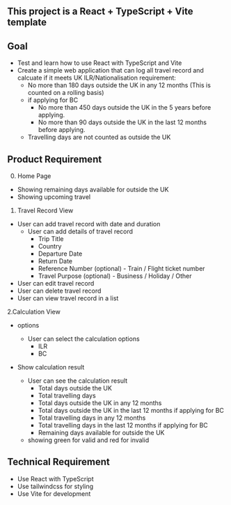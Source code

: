 ## This project is a React + TypeScript + Vite template

## Goal
- Test and learn how to use React with TypeScript and Vite
- Create a simple web application that can log all travel record and calcuate if it meets UK ILR/Nationalisation requirement:
  - No more than 180 days outside the UK in any 12 months (This is counted on a rolling basis)
  - if applying for BC
    -  No more than 450 days outside the UK in the 5 years before applying.
    - No more than 90 days outside the UK in the last 12 months before applying.
  - Travelling days are not counted as outside the UK

## Product Requirement

0. Home Page
- Showing remaining days available for outside the UK
- Showing upcoming travel

1. Travel Record View
- User can add travel record with date and duration
  - User can add details of travel record
    - Trip Title
    - Country
    - Departure Date
    - Return Date
    - Reference Number (optional) - Train / Flight ticket number
    - Travel Purpose (optional) - Business / Holiday / Other
- User can edit travel record
- User can delete travel record
- User can view travel record in a list

2.Calculation View
- options
  - User can select the calculation options
    - ILR
    - BC

- Show calculation result
  - User can see the calculation result
    - Total days outside the UK
    - Total travelling days
    - Total days outside the UK in any 12 months
    - Total days outside the UK in the last 12 months if applying for BC
    - Total travelling days in any 12 months
    - Total travelling days in the last 12 months if applying for BC
    - Remaining days available for outside the UK
  - showing green for valid and red for invalid


## Technical Requirement
- Use React with TypeScript
- Use tailwindcss for styling
- Use Vite for development
